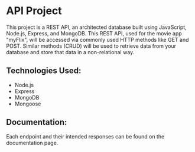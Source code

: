 # API Project

This project is a REST API, an architected database built using JavaScript, Node.js, Express, and MongoDB. This REST API, used for the
movie app "myFlix", will be accessed via commonly used HTTP methods like GET and POST. Similar methods (CRUD) will be used to retrieve data from
your database and store that data in a non-relational way.
 
## Technologies Used:
* Node.js
* Express
* MongoDB
* Mongoose

## Documentation:
Each endpoint and their intended responses can be found on the documentation page.
